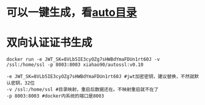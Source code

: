 # 可以一键生成，看[auto目录]([http://ace.ajax.org/](https://github.com/xiahao90/ssl/tree/main/auto))

# 双向认证证书生成

    docker run -e JWT_SK=8VLb5IE3cyOZg7sHWBdYmaFDUn1rt60J -v /ssl:/home/ssl -p 8003:8003 xiahao90/autossl:v0.10

    -e JWT_SK=8VLb5IE3cyOZg7sHWBdYmaFDUn1rt60J #jwt加密密钥，建议替换，不然就默认密钥，32位
    -v /ssl:/home/ssl #目录映射，重启后数据还在。不映射重启就不在了
    -p 8003:8003 #docker内系统的端口是8003
